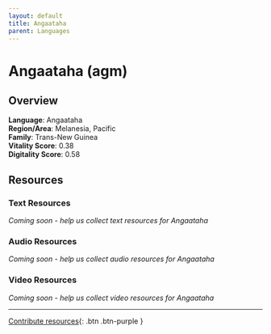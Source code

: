 ```yaml
---
layout: default
title: Angaataha
parent: Languages
---
```


# Angaataha (agm)

## Overview

**Language**: Angaataha  
**Region/Area**: Melanesia, Pacific  
**Family**: Trans-New Guinea  
**Vitality Score**: 0.38  
**Digitality Score**: 0.58  

## Resources

### Text Resources
*Coming soon - help us collect text resources for Angaataha*

### Audio Resources
*Coming soon - help us collect audio resources for Angaataha*

### Video Resources
*Coming soon - help us collect video resources for Angaataha*

---

[Contribute resources](https://fairtrain.github.io/){: .btn .btn-purple }

